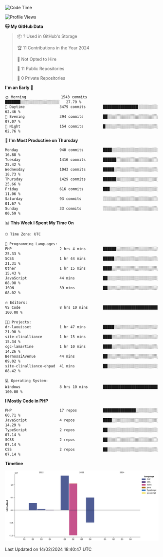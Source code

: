 <!--START_SECTION:waka-->
![Code Time](http://img.shields.io/badge/Code%20Time-1%2C493%20hrs%204%20mins-blue)

![Profile Views](http://img.shields.io/badge/Profile%20Views-0-blue)

**🐱 My GitHub Data** 

> 📦 ? Used in GitHub's Storage 
 > 
> 🏆 11 Contributions in the Year 2024
 > 
> 🚫 Not Opted to Hire
 > 
> 📜 11 Public Repositories 
 > 
> 🔑 0 Private Repositories 
 > 
**I'm an Early 🐤** 

```text
🌞 Morning                1543 commits        ███████░░░░░░░░░░░░░░░░░░   27.70 % 
🌆 Daytime                3479 commits        ████████████████░░░░░░░░░   62.46 % 
🌃 Evening                394 commits         ██░░░░░░░░░░░░░░░░░░░░░░░   07.07 % 
🌙 Night                  154 commits         █░░░░░░░░░░░░░░░░░░░░░░░░   02.76 % 
```
📅 **I'm Most Productive on Thursday** 

```text
Monday                   940 commits         ████░░░░░░░░░░░░░░░░░░░░░   16.88 % 
Tuesday                  1416 commits        ██████░░░░░░░░░░░░░░░░░░░   25.42 % 
Wednesday                1043 commits        █████░░░░░░░░░░░░░░░░░░░░   18.73 % 
Thursday                 1429 commits        ██████░░░░░░░░░░░░░░░░░░░   25.66 % 
Friday                   616 commits         ███░░░░░░░░░░░░░░░░░░░░░░   11.06 % 
Saturday                 93 commits          ░░░░░░░░░░░░░░░░░░░░░░░░░   01.67 % 
Sunday                   33 commits          ░░░░░░░░░░░░░░░░░░░░░░░░░   00.59 % 
```


📊 **This Week I Spent My Time On** 

```text
🕑︎ Time Zone: UTC

💬 Programming Languages: 
PHP                      2 hrs 4 mins        ██████░░░░░░░░░░░░░░░░░░░   25.33 % 
SCSS                     1 hr 44 mins        █████░░░░░░░░░░░░░░░░░░░░   21.31 % 
Other                    1 hr 15 mins        ████░░░░░░░░░░░░░░░░░░░░░   15.43 % 
JavaScript               44 mins             ██░░░░░░░░░░░░░░░░░░░░░░░   08.98 % 
JSON                     39 mins             ██░░░░░░░░░░░░░░░░░░░░░░░   08.02 % 

🔥 Editors: 
VS Code                  8 hrs 10 mins       █████████████████████████   100.00 % 

🐱‍💻 Projects: 
dr-laouisset             1 hr 47 mins        █████░░░░░░░░░░░░░░░░░░░░   21.90 % 
site-clinalliance        1 hr 15 mins        ████░░░░░░░░░░░░░░░░░░░░░   15.34 % 
cgc-lamartine            1 hr 10 mins        ████░░░░░░░░░░░░░░░░░░░░░   14.26 % 
BernossiAvenue           44 mins             ██░░░░░░░░░░░░░░░░░░░░░░░   09.02 % 
site-clinalliance-ehpad  41 mins             ██░░░░░░░░░░░░░░░░░░░░░░░   08.42 % 

💻 Operating System: 
Windows                  8 hrs 10 mins       █████████████████████████   100.00 % 
```

**I Mostly Code in PHP** 

```text
PHP                      17 repos            ███████████████░░░░░░░░░░   60.71 % 
JavaScript               4 repos             ████░░░░░░░░░░░░░░░░░░░░░   14.29 % 
TypeScript               2 repos             ██░░░░░░░░░░░░░░░░░░░░░░░   07.14 % 
SCSS                     2 repos             ██░░░░░░░░░░░░░░░░░░░░░░░   07.14 % 
CSS                      2 repos             ██░░░░░░░░░░░░░░░░░░░░░░░   07.14 % 
```



**Timeline**

![Lines of Code chart](https://raw.githubusercontent.com/tahar-elgunaoui/tahar-elgunaoui/main/assets/bar_graph.png)


 Last Updated on 14/02/2024 18:40:47 UTC
<!--END_SECTION:waka-->
